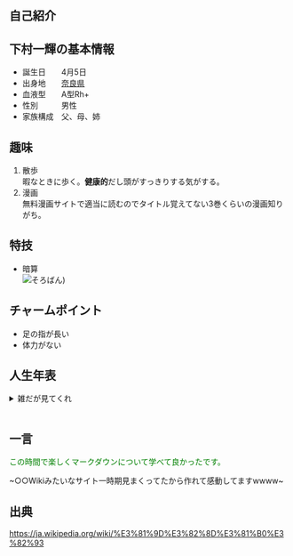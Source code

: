 ## 自己紹介

## 下村一輝の基本情報  
- 誕生日　　4月5日<br>
- 出身地　　[奈良県](https://www.pref.nara.jp/)
- 血液型　　A型Rh+<br>
- 性別　　　男性<br>
- 家族構成　父、母、姉<br>
## 趣味  
1. 散歩<br>
暇なときに歩く。**健康的**だし頭がすっきりする気がする。
2. 漫画<br>
無料漫画サイトで適当に読むのでタイトル覚えてない3巻くらいの漫画知りがち。<br>
## 特技
- 暗算<br>
![そろばん](/attachment/67f75c4a2d06e4eb52f6e30c))
## チャームポイント
- 足の指が長い<br>
- 体力がない<br>


## 人生年表
<details><summary>雑だが見てくれ</summary>

| 大体の時期 | 出来事 |  
| --- | --- |
|幼稚園|ハリーポッターごっこで転ぶ|
| 小学生     | 友達の誘いを断りたすぎて週4でそろばん塾に通いだす |<br>
| 中学生 | 3コートしかないのに人が多いテニス部にはいる |
| 高校生 | 友達に誘われて弓道部へ武道の精神を学ぶ| 
| 大学前期 | テニスサークルに入るもコロナで面倒になってすぐやめる
| 大学後期 |研究室に入って無事狂う|

</details><br>

## 一言
<span style=color:green>この時間で楽しくマークダウンについて学べて良かったです。<br>

~○○Wikiみたいなサイト一時期見まくってたから作れて感動してますwwww~ <br>

## 出典
https://ja.wikipedia.org/wiki/%E3%81%9D%E3%82%8D%E3%81%B0%E3%82%93

